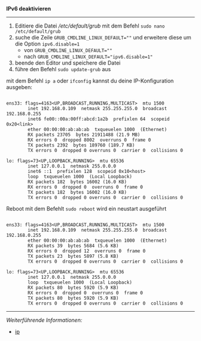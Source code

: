 **IPv6 deaktivieren**

---

1. Editiere die Datei _/etc/default/grub_ mit dem Befehl ```sudo nano /etc/default/grub```
2. suche die Zeile ```GRUB_CMDLINE_LINUX_DEFAULT=""``` und erweitere diese um die  Option ```ipv6.disable=1```
   * von ```GRUB_CMDLINE_LINUX_DEFAULT=""```
   * nach ```GRUB_CMDLINE_LINUX_DEFAULT="ipv6.disable=1"```
3. beende den Editor und speichere die Datei
4. führe den Befehl ```sudo update-grub``` aus

mit dem Befehl ```ip a``` oder ```ifconfig``` kannst du deine IP-Konfiguration ausgeben:

```

ens33: flags=4163<UP,BROADCAST,RUNNING,MULTICAST>  mtu 1500
        inet 192.168.0.109  netmask 255.255.255.0  broadcast 192.168.0.255
        inet6 fe00::00a:00ff:abcd:1a2b  prefixlen 64  scopeid 0x20<link>
        ether 00:00:00:ab:ab:ab  txqueuelen 1000  (Ethernet)
        RX packets 23705  bytes 21911488 (21.9 MB)
        RX errors 0  dropped 8002  overruns 0  frame 0
        TX packets 2392  bytes 189760 (189.7 KB)
        TX errors 0  dropped 0 overruns 0  carrier 0  collisions 0

lo: flags=73<UP,LOOPBACK,RUNNING>  mtu 65536
        inet 127.0.0.1  netmask 255.0.0.0
        inet6 ::1  prefixlen 128  scopeid 0x10<host>
        loop  txqueuelen 1000  (Local Loopback)
        RX packets 182  bytes 16002 (16.0 KB)
        RX errors 0  dropped 0  overruns 0  frame 0
        TX packets 182  bytes 16002 (16.0 KB)
        TX errors 0  dropped 0 overruns 0  carrier 0  collisions 0

```

Reboot mit dem Befehlt ```sudo reboot``` wird ein neustart ausgeführt

```

ens33: flags=4163<UP,BROADCAST,RUNNING,MULTICAST>  mtu 1500
        inet 192.168.0.109  netmask 255.255.255.0  broadcast 192.168.0.255
        ether 00:00:00:ab:ab:ab  txqueuelen 1000  (Ethernet)
        RX packets 39  bytes 5684 (5.6 KB)
        RX errors 0  dropped 12  overruns 0  frame 0
        TX packets 23  bytes 5897 (5.8 KB)
        TX errors 0  dropped 0 overruns 0  carrier 0  collisions 0

lo: flags=73<UP,LOOPBACK,RUNNING>  mtu 65536
        inet 127.0.0.1  netmask 255.0.0.0
        loop  txqueuelen 1000  (Local Loopback)
        RX packets 80  bytes 5920 (5.9 KB)
        RX errors 0  dropped 0  overruns 0  frame 0
        TX packets 80  bytes 5920 (5.9 KB)
        TX errors 0  dropped 0 overruns 0  carrier 0  collisions 0

```

---

_Weiterführende Informationen:_
* [ip](https://wiki.ubuntuusers.de/ip/)

